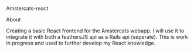 Amstercats-react

About

Creating a basic React frontend for the Amstercats webapp. I will use it to integrate it with both a feathersJS api as a Rails api (seperate). This is work in progress and used to further develop my React knowledge. 

